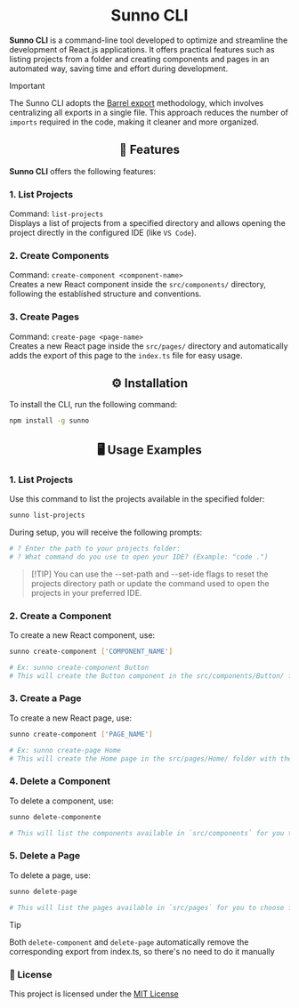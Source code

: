 <h1 align="center"> Sunno CLI </h1>

**Sunno CLI** is a command-line tool developed to optimize and streamline the development of React.js applications. It offers practical features such as listing projects from a folder and creating components and pages in an automated way, saving time and effort during development.

> [!IMPORTANT]
> The Sunno CLI adopts the [Barrel export](https://basarat.gitbook.io/typescript/main-1/barrel) methodology, which involves centralizing all exports in a single file.
> This approach reduces the number of `imports` required in the code, making it cleaner and more organized.

<h2 align="center"> 🚀 Features </h2>

**Sunno CLI** offers the following features:

### 1. **List Projects**

Command: `list-projects`  
Displays a list of projects from a specified directory and allows opening the project directly in the configured IDE (like `VS Code`).

### 2. **Create Components**

Command: `create-component <component-name>`  
Creates a new React component inside the `src/components/` directory, following the established structure and conventions.

### 3. **Create Pages**

Command: `create-page <page-name>`  
Creates a new React page inside the `src/pages/` directory and automatically adds the export of this page to the `index.ts` file for easy usage.

<h2 align="center"> ⚙️ Installation </h2>
To install the CLI, run the following command:

```bash
npm install -g sunno
```

<h2 align="center"> 🖥️ Usage Examples </h2>

### 1. List Projects

Use this command to list the projects available in the specified folder:

```bash
sunno list-projects
```

During setup, you will receive the following prompts:

```bash
# ? Enter the path to your projects folder:
# ? What command do you use to open your IDE? (Example: "code .")
```

> [!TIP] You can use the --set-path and --set-ide flags to reset the projects directory path or
> update the command used to open the projects in your preferred IDE.

### 2. Create a Component

To create a new React component, use:

```bash
sunno create-component ['COMPONENT_NAME']

# Ex: sunno create-component Button
# This will create the Button component in the src/components/Button/ folder with the basic structure.
```

### 3. Create a Page

To create a new React page, use:

```bash
sunno create-component ['PAGE_NAME']

# Ex: sunno create-page Home
# This will create the Home page in the src/pages/Home/ folder with the basic structure.

```
### 4. Delete a Component

To delete a component, use:

```bash
sunno delete-componente

# This will list the components available in `src/components` for you to choose from.
```

### 5. Delete a Page

To delete a page, use:

```bash
sunno delete-page

# This will list the pages available in `src/pages` for you to choose from.
```

> [!TIP]
> Both `delete-component` and `delete-page` automatically remove the
> corresponding export from index.ts, so there's no need to do it manually

### 📄 License

This project is licensed under the [MIT License](https://github.com/RaianRodrigues/sunno/blob/main/LICENSE)

